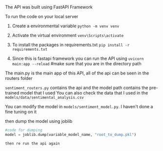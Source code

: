 The API was built using FastAPI Framework

To run the code on your local server

1. Create a environmental variable
   `python -m venv venv`

2. Activate the virtual environment
   `venv\Scripts\activate`

3. To install the packages in requirements.txt
   `pip install -r requirements.txt`

4. Since this is fastapi framework you can run the API using
   `uvicorn main:app --reload` #make sure that you are in the directory path

The main.py is the main app of this API, all of the api can be seen in the routers folder

`sentiment_routers.py` contains the api and the model path contains the pre-trained model that I used
You can also check the data that I used in the `models/data/sentimental_analysis.csv`

You can modify the model in `models/sentiment_model.py`. I haven't done a fine tuning on it

then dump the model using joblib

```python
#code for dumping
model = joblib.dump(variable_model_name, "root_to_dump.pkl")

then re run the api again
```
